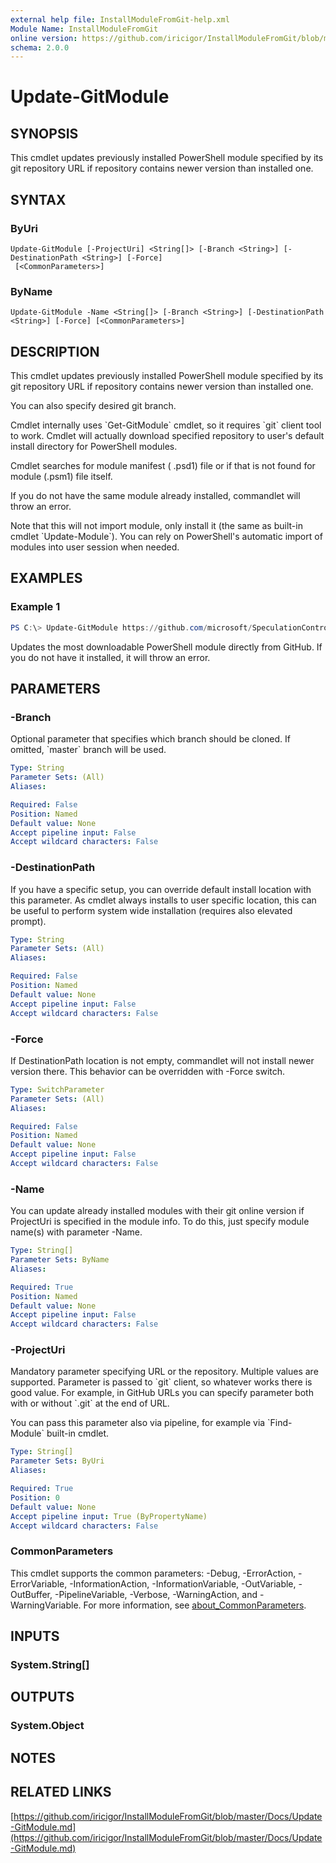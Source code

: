 ```yaml
---
external help file: InstallModuleFromGit-help.xml
Module Name: InstallModuleFromGit
online version: https://github.com/iricigor/InstallModuleFromGit/blob/master/Docs/Update-GitModule.md
schema: 2.0.0
---
```


# Update-GitModule

## SYNOPSIS
This cmdlet updates previously installed PowerShell module specified by its git repository URL if repository contains newer version than installed one.

## SYNTAX

### ByUri
```
Update-GitModule [-ProjectUri] <String[]> [-Branch <String>] [-DestinationPath <String>] [-Force]
 [<CommonParameters>]
```

### ByName
```
Update-GitModule -Name <String[]> [-Branch <String>] [-DestinationPath <String>] [-Force] [<CommonParameters>]
```

## DESCRIPTION

This cmdlet updates previously installed PowerShell module specified by its git repository URL if repository contains newer version than installed one.

You can also specify desired git branch.

Cmdlet internally uses \`Get-GitModule\` cmdlet, so it requires \`git\` client tool to work.
Cmdlet will actually download specified repository to user's default install directory for PowerShell modules.

Cmdlet searches for module manifest ( .psd1) file or if that is not found for module (.psm1) file itself.

If you do not have the same module already installed, commandlet will throw an error.

Note that this will not import module, only install it (the same as built-in cmdlet \`Update-Module\`).
You can rely on PowerShell's automatic import of modules into user session when needed.

## EXAMPLES

### Example 1
```powershell
PS C:\> Update-GitModule https://github.com/microsoft/SpeculationControl
```

Updates the most downloadable PowerShell module directly from GitHub. If you do not have it installed, it will throw an error.

## PARAMETERS

### -Branch
Optional parameter that specifies which branch should be cloned.
If omitted, \`master\` branch will be used.

```yaml
Type: String
Parameter Sets: (All)
Aliases:

Required: False
Position: Named
Default value: None
Accept pipeline input: False
Accept wildcard characters: False
```

### -DestinationPath
If you have a specific setup, you can override default install location with this parameter.
As cmdlet always installs to user specific location, this can be useful to perform system wide installation (requires also elevated prompt).

```yaml
Type: String
Parameter Sets: (All)
Aliases:

Required: False
Position: Named
Default value: None
Accept pipeline input: False
Accept wildcard characters: False
```

### -Force
If DestinationPath location is not empty, commandlet will not install newer version there.
This behavior can be overridden with -Force switch.

```yaml
Type: SwitchParameter
Parameter Sets: (All)
Aliases:

Required: False
Position: Named
Default value: None
Accept pipeline input: False
Accept wildcard characters: False
```

### -Name
You can update already installed modules with their git online version if ProjectUri is specified in the module info.
To do this, just specify module name(s) with parameter -Name.

```yaml
Type: String[]
Parameter Sets: ByName
Aliases:

Required: True
Position: Named
Default value: None
Accept pipeline input: False
Accept wildcard characters: False
```

### -ProjectUri
Mandatory parameter specifying URL or the repository.
Multiple values are supported.
Parameter is passed to \`git\` client, so whatever works there is good value.
For example, in GitHub URLs you can specify parameter both with or without \`.git\` at the end of URL.

You can pass this parameter also via pipeline, for example via \`Find-Module\` built-in cmdlet.

```yaml
Type: String[]
Parameter Sets: ByUri
Aliases:

Required: True
Position: 0
Default value: None
Accept pipeline input: True (ByPropertyName)
Accept wildcard characters: False
```

### CommonParameters
This cmdlet supports the common parameters: -Debug, -ErrorAction, -ErrorVariable, -InformationAction, -InformationVariable, -OutVariable, -OutBuffer, -PipelineVariable, -Verbose, -WarningAction, and -WarningVariable. For more information, see [about_CommonParameters](http://go.microsoft.com/fwlink/?LinkID=113216).

## INPUTS

### System.String[]

## OUTPUTS

### System.Object
## NOTES

## RELATED LINKS

[https://github.com/iricigor/InstallModuleFromGit/blob/master/Docs/Update-GitModule.md](https://github.com/iricigor/InstallModuleFromGit/blob/master/Docs/Update-GitModule.md)

